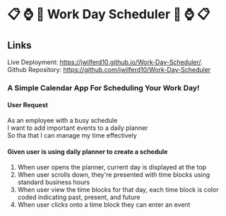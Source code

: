 # :clipboard: :watch: :date: Work Day Scheduler :date: :watch: :clipboard: <br>

## Links
Live Deployment: https://jwilferd10.github.io/Work-Day-Scheduler/. <br>
Github Repository: https://github.com/jwilferd10/Work-Day-Scheduler <br>

### A Simple Calendar App For Scheduling Your Work Day! <br>

#### User Request <br>
As an employee with a busy schedule <br>
I want to add important events to a daily planner <br>
So tha that I can manage my time effectively <br>

#### Given user is using daily planner to create a schedule <br>
1. When user opens the planner, current day is displayed at the top <br>
2. When user scrolls down, they're presented with time blocks using standard business hours <br>
3. When user view the time blocks for that day, each time block is color coded indicating past, present, and future <br>
4. When user clicks onto a time block they can enter an event <br>